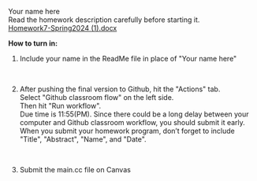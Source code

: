 Your name here 
<br>
Read the homework description carefully before starting it. <br>
[Homework7-Spring2024 (1).docx](https://github.com/rampurgeCSUMB/hw7_2_C_TEMPLATE/files/14827100/Homework7-Spring2024.1.docx)






<strong>How to turn in:</strong>
1. Include your name in the ReadMe file in place of "Your name here" <br>
<br>

2. After pushing the final version to Github, hit the "Actions" tab. <br>
Select "Github classroom flow" on the left side. <br>
Then hit "Run workflow". <br>
Due time is 11:55(PM). Since there could be a long delay between your computer and Github classroom workflow, you should submit it early. <br>
When you submit your homework program, don’t forget to include "Title", "Abstract", "Name", and "Date". <br>
<br>

3. Submit the main.cc file on Canvas
